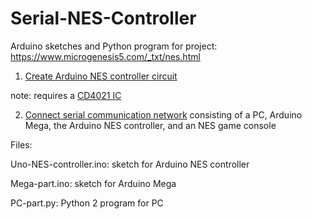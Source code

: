 # Serial-NES-Controller
Arduino sketches and Python program for project: https://www.microgenesis5.com/_txt/nes.html

1. <a href="https://www.microgenesis5.com/_txt/nes.html#ardnescont">Create Arduino NES controller circuit</a>

note: requires a <a href="https://www.microgenesis5.com/_txt/nes.html#ardnescont">CD4021 IC</a>

2. <a href="https://www.microgenesis5.com/_txt/nes.html#setup">Connect serial communication network</a> consisting of a PC, Arduino Mega, the Arduino NES controller, and an NES game console

Files:

Uno-NES-controller.ino: sketch for Arduino NES controller

Mega-part.ino: sketch for Arduino Mega

PC-part.py: Python 2 program for PC
